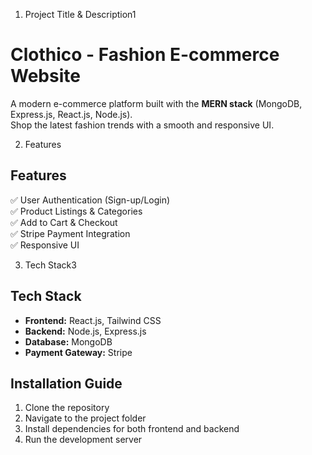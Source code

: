 1) Project Title & Description1
# Clothico - Fashion E-commerce Website  
A modern e-commerce platform built with the **MERN stack** (MongoDB, Express.js, React.js, Node.js).  
Shop the latest fashion trends with a smooth and responsive UI.  

2) Features
## Features
✅ User Authentication (Sign-up/Login)  
✅ Product Listings & Categories  
✅ Add to Cart & Checkout  
✅ Stripe Payment Integration  
✅ Responsive UI

3) Tech Stack3
## Tech Stack
- **Frontend:** React.js, Tailwind CSS  
- **Backend:** Node.js, Express.js  
- **Database:** MongoDB  
- **Payment Gateway:** Stripe

## Installation Guide
1. Clone the repository
2. Navigate to the project folder
3. Install dependencies for both frontend and backend
4. Run the development server